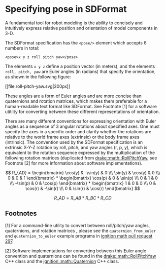 # Specifying pose in SDFormat

A fundamental tool for robot modeling is the ability to concisely and
intuitively express relative position and orientation of model components
in 3-D.

The SDFormat specification has the `<pose/>` element which accepts 6 numbers
in total:

    <pose>x y z roll pitch yaw</pose>

The elements `x y z` define a position vector (in meters), and the elements
`roll, pitch, yaw` are Euler angles (in radians) that specify the orientation,
as shown in the following figure:

[[file:roll-pitch-yaw.svg|200px]]

These angles are a form of Euler angles and are more concise than
quaternions and rotation matrices, which makes them preferable for a
human-readable text format like SDFormat.
See Footnote [1] for a software utitlity for converting between these
different representations of orientation.

There are many different conventions for expressing orientation with Euler
angles as a sequence of 3 angular rotations about specified axes.
One must specify the axes in a specific order and clarify whether the rotations
are relative to the world frame axes (extrinsic) or the body frame axes
(intrinsic).
The convention used by the SDFormat specification is an extrinsic X-Y-Z rotation
by roll, pitch, and yaw angles (r, p, y), which is equivalent to the rotation
sequence expressed by the multiplication of the following rotation matrices
(duplicated from
[drake::math::RollPitchYaw](https://github.com/RobotLocomotion/drake/blob/246b2c038/math/roll_pitch_yaw.h#L19-L31),
see Footnote [2] for more information about software implementations).

<script src='https://cdnjs.cloudflare.com/ajax/libs/mathjax/2.7.5/MathJax.js?config=TeX-MML-AM_CHTML' async></script>

$$
    R_{AD}
    =
    \begin{bmatrix}
      \cos(y) & -\sin(y) & 0 \\\
      \sin(y) &  \cos(y) & 0 \\\
           0  &       0  & 1
    \end{bmatrix}
    *
    \begin{bmatrix}
       \cos(p) & 0 & \sin(p) \\\
            0  & 1 &      0  \\\
      -\sin(p) & 0 & \cos(p)
    \end{bmatrix}
    *
    \begin{bmatrix}
      1 &      0  &       0  \\\
      0 & \cos(r) & -\sin(r) \\\
      0 & \sin(r) &  \cos(r)
    \end{bmatrix}
$$

$$ R\_{AD} = R\_{AB} * R\_{BC} * R\_{CD} $$

## Footnotes

[1] For a command-line utility to convert between roll/pitch/yaw angles,
    quaternions, and rotation matrices , please see the `quaternion_from_euler`
    and `quaternion_to_euler` example programs in
    [ignition math pull request 297](https://bitbucket.org/ignitionrobotics/ign-math/pull-requests/297/examples-converting-between-euler-angles/diff).

[2] Software implementations for converting between this Euler angle convention
    and quaternions can be found in the
    [drake::math::RollPitchYaw](https://github.com/RobotLocomotion/drake/blob/246b2c038/math/roll_pitch_yaw.h#L19-L31)
    C++ class and the
    [ignition::math::Quaternion](https://bitbucket.org/ignitionrobotics/ign-math/src/ignition-math4_4.0.0/include/ignition/math/Quaternion.hh#Quaternion.hh-308:398)
    C++ class.
